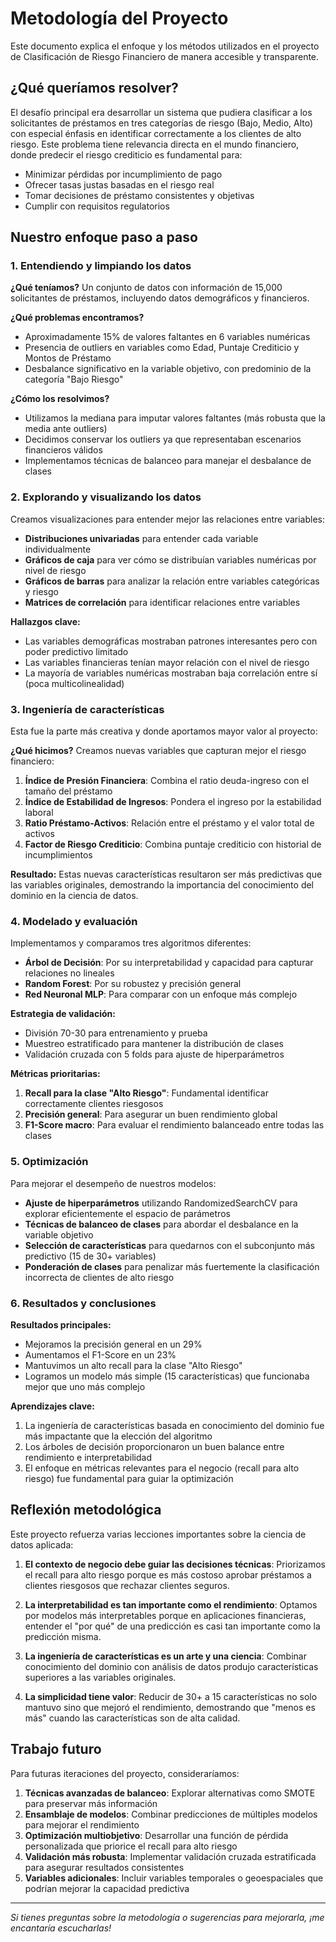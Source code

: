 # Metodología del Proyecto

Este documento explica el enfoque y los métodos utilizados en el proyecto de Clasificación de Riesgo Financiero de manera accesible y transparente.

## ¿Qué queríamos resolver?

El desafío principal era desarrollar un sistema que pudiera clasificar a los solicitantes de préstamos en tres categorías de riesgo (Bajo, Medio, Alto) con especial énfasis en identificar correctamente a los clientes de alto riesgo. Este problema tiene relevancia directa en el mundo financiero, donde predecir el riesgo crediticio es fundamental para:

- Minimizar pérdidas por incumplimiento de pago
- Ofrecer tasas justas basadas en el riesgo real
- Tomar decisiones de préstamo consistentes y objetivas
- Cumplir con requisitos regulatorios

## Nuestro enfoque paso a paso

### 1. Entendiendo y limpiando los datos

**¿Qué teníamos?** Un conjunto de datos con información de 15,000 solicitantes de préstamos, incluyendo datos demográficos y financieros.

**¿Qué problemas encontramos?**
- Aproximadamente 15% de valores faltantes en 6 variables numéricas
- Presencia de outliers en variables como Edad, Puntaje Crediticio y Montos de Préstamo
- Desbalance significativo en la variable objetivo, con predominio de la categoría "Bajo Riesgo"

**¿Cómo los resolvimos?**
- Utilizamos la mediana para imputar valores faltantes (más robusta que la media ante outliers)
- Decidimos conservar los outliers ya que representaban escenarios financieros válidos
- Implementamos técnicas de balanceo para manejar el desbalance de clases

### 2. Explorando y visualizando los datos

Creamos visualizaciones para entender mejor las relaciones entre variables:

- **Distribuciones univariadas** para entender cada variable individualmente
- **Gráficos de caja** para ver cómo se distribuían variables numéricas por nivel de riesgo
- **Gráficos de barras** para analizar la relación entre variables categóricas y riesgo
- **Matrices de correlación** para identificar relaciones entre variables

**Hallazgos clave:**
- Las variables demográficas mostraban patrones interesantes pero con poder predictivo limitado
- Las variables financieras tenían mayor relación con el nivel de riesgo
- La mayoría de variables numéricas mostraban baja correlación entre sí (poca multicolinealidad)

### 3. Ingeniería de características

Esta fue la parte más creativa y donde aportamos mayor valor al proyecto:

**¿Qué hicimos?** Creamos nuevas variables que capturan mejor el riesgo financiero:

1. **Índice de Presión Financiera**: Combina el ratio deuda-ingreso con el tamaño del préstamo
2. **Índice de Estabilidad de Ingresos**: Pondera el ingreso por la estabilidad laboral
3. **Ratio Préstamo-Activos**: Relación entre el préstamo y el valor total de activos
4. **Factor de Riesgo Crediticio**: Combina puntaje crediticio con historial de incumplimientos

**Resultado:** Estas nuevas características resultaron ser más predictivas que las variables originales, demostrando la importancia del conocimiento del dominio en la ciencia de datos.

### 4. Modelado y evaluación

Implementamos y comparamos tres algoritmos diferentes:

- **Árbol de Decisión**: Por su interpretabilidad y capacidad para capturar relaciones no lineales
- **Random Forest**: Por su robustez y precisión general
- **Red Neuronal MLP**: Para comparar con un enfoque más complejo

**Estrategia de validación:**
- División 70-30 para entrenamiento y prueba
- Muestreo estratificado para mantener la distribución de clases
- Validación cruzada con 5 folds para ajuste de hiperparámetros

**Métricas prioritarias:**
1. **Recall para la clase "Alto Riesgo"**: Fundamental identificar correctamente clientes riesgosos
2. **Precisión general**: Para asegurar un buen rendimiento global
3. **F1-Score macro**: Para evaluar el rendimiento balanceado entre todas las clases

### 5. Optimización

Para mejorar el desempeño de nuestros modelos:

- **Ajuste de hiperparámetros** utilizando RandomizedSearchCV para explorar eficientemente el espacio de parámetros
- **Técnicas de balanceo de clases** para abordar el desbalance en la variable objetivo
- **Selección de características** para quedarnos con el subconjunto más predictivo (15 de 30+ variables)
- **Ponderación de clases** para penalizar más fuertemente la clasificación incorrecta de clientes de alto riesgo

### 6. Resultados y conclusiones

**Resultados principales:**
- Mejoramos la precisión general en un 29%
- Aumentamos el F1-Score en un 23%
- Mantuvimos un alto recall para la clase "Alto Riesgo"
- Logramos un modelo más simple (15 características) que funcionaba mejor que uno más complejo

**Aprendizajes clave:**
1. La ingeniería de características basada en conocimiento del dominio fue más impactante que la elección del algoritmo
2. Los árboles de decisión proporcionaron un buen balance entre rendimiento e interpretabilidad
3. El enfoque en métricas relevantes para el negocio (recall para alto riesgo) fue fundamental para guiar la optimización

## Reflexión metodológica

Este proyecto refuerza varias lecciones importantes sobre la ciencia de datos aplicada:

1. **El contexto de negocio debe guiar las decisiones técnicas**: Priorizamos el recall para alto riesgo porque es más costoso aprobar préstamos a clientes riesgosos que rechazar clientes seguros.

2. **La interpretabilidad es tan importante como el rendimiento**: Optamos por modelos más interpretables porque en aplicaciones financieras, entender el "por qué" de una predicción es casi tan importante como la predicción misma.

3. **La ingeniería de características es un arte y una ciencia**: Combinar conocimiento del dominio con análisis de datos produjo características superiores a las variables originales.

4. **La simplicidad tiene valor**: Reducir de 30+ a 15 características no solo mantuvo sino que mejoró el rendimiento, demostrando que "menos es más" cuando las características son de alta calidad.

## Trabajo futuro

Para futuras iteraciones del proyecto, consideraríamos:

1. **Técnicas avanzadas de balanceo**: Explorar alternativas como SMOTE para preservar más información
2. **Ensamblaje de modelos**: Combinar predicciones de múltiples modelos para mejorar el rendimiento
3. **Optimización multiobjetivo**: Desarrollar una función de pérdida personalizada que priorice el recall para alto riesgo
4. **Validación más robusta**: Implementar validación cruzada estratificada para asegurar resultados consistentes
5. **Variables adicionales**: Incluir variables temporales o geoespaciales que podrían mejorar la capacidad predictiva

---

*Si tienes preguntas sobre la metodología o sugerencias para mejorarla, ¡me encantaría escucharlas!*
